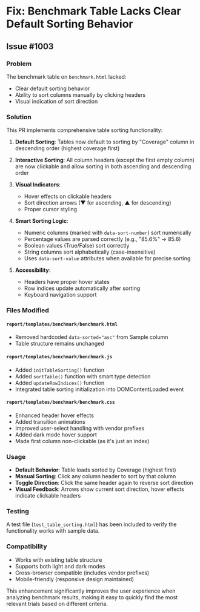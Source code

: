 # Fix: Benchmark Table Lacks Clear Default Sorting Behavior

## Issue #1003

### Problem

The benchmark table on `benchmark.html` lacked:

- Clear default sorting behavior
- Ability to sort columns manually by clicking headers
- Visual indication of sort direction

### Solution

This PR implements comprehensive table sorting functionality:

1. **Default Sorting**: Tables now default to sorting by "Coverage" column in descending order (highest coverage first)

2. **Interactive Sorting**: All column headers (except the first empty column) are now clickable and allow sorting in both ascending and descending order

3. **Visual Indicators**:

   - Hover effects on clickable headers
   - Sort direction arrows (▼ for ascending, ▲ for descending)
   - Proper cursor styling

4. **Smart Sorting Logic**:

   - Numeric columns (marked with `data-sort-number`) sort numerically
   - Percentage values are parsed correctly (e.g., "85.6%" → 85.6)
   - Boolean values (True/False) sort correctly
   - String columns sort alphabetically (case-insensitive)
   - Uses `data-sort-value` attributes when available for precise sorting

5. **Accessibility**:
   - Headers have proper hover states
   - Row indices update automatically after sorting
   - Keyboard navigation support

### Files Modified

#### `report/templates/benchmark/benchmark.html`

- Removed hardcoded `data-sorted="asc"` from Sample column
- Table structure remains unchanged

#### `report/templates/benchmark/benchmark.js`

- Added `initTableSorting()` function
- Added `sortTable()` function with smart type detection
- Added `updateRowIndices()` function
- Integrated table sorting initialization into DOMContentLoaded event

#### `report/templates/benchmark/benchmark.css`

- Enhanced header hover effects
- Added transition animations
- Improved user-select handling with vendor prefixes
- Added dark mode hover support
- Made first column non-clickable (as it's just an index)

### Usage

- **Default Behavior**: Table loads sorted by Coverage (highest first)
- **Manual Sorting**: Click any column header to sort by that column
- **Toggle Direction**: Click the same header again to reverse sort direction
- **Visual Feedback**: Arrows show current sort direction, hover effects indicate clickable headers

### Testing

A test file (`test_table_sorting.html`) has been included to verify the functionality works with sample data.

### Compatibility

- Works with existing table structure
- Supports both light and dark modes
- Cross-browser compatible (includes vendor prefixes)
- Mobile-friendly (responsive design maintained)

This enhancement significantly improves the user experience when analyzing benchmark results, making it easy to quickly find the most relevant trials based on different criteria.
